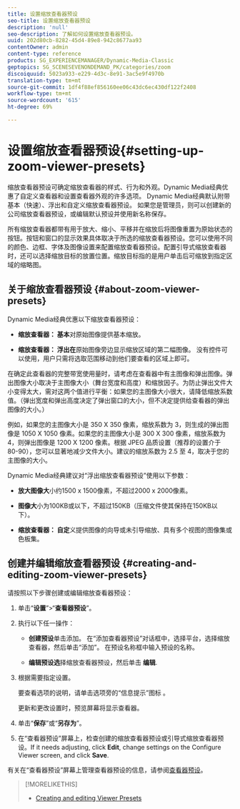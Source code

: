 ```yaml
---
title: 设置缩放查看器预设
seo-title: 设置缩放查看器预设
description: 'null'
seo-description: 了解如何设置缩放查看器预设。
uuid: 202d80cb-8282-45d4-89e8-942c8677aa93
contentOwner: admin
content-type: reference
products: SG_EXPERIENCEMANAGER/Dynamic-Media-Classic
geptopics: SG_SCENESEVENONDEMAND_PK/categories/zoom
discoiquuid: 5023a933-e229-4d3c-8e91-3ac5e9f4970b
translation-type: tm+mt
source-git-commit: 1df4f88ef856160ee06c43dc6ec430df122f2408
workflow-type: tm+mt
source-wordcount: '615'
ht-degree: 69%

---
```



# 设置缩放查看器预设{#setting-up-zoom-viewer-presets}

缩放查看器预设可确定缩放查看器的样式、行为和外观。Dynamic Media经典优惠了自定义查看器和设置查看器外观的许多选项。 Dynamic Media经典默认附带基本（快速）、浮出和自定义缩放查看器预设。 如果您是管理员，则可以创建新的公司缩放查看器预设，或编辑默认预设并使用新名称保存。

所有缩放查看器都带有用于放大、缩小、平移并在缩放后将图像重置为原始状态的按钮。按钮和窗口的显示效果具体取决于所选的缩放查看器预设。您可以使用不同的颜色、边框、字体及图像设置来配置缩放查看器预设。配置引导式缩放查看器时，还可以选择缩放目标的放置位置。缩放目标指的是用户单击后可缩放到指定区域的缩略图。

## 关于缩放查看器预设 {#about-zoom-viewer-presets}

Dynamic Media经典优惠以下缩放查看器预设：

* **缩放查看器： 基本**&#x200B;对原始图像提供基本缩放。

* **缩放查看器： 浮出在**&#x200B;原始图像旁边显示缩放区域的第二幅图像。 没有控件可以使用，用户只需将选取范围移动到他们要查看的区域上即可。

在确定此查看器的完整带宽使用量时，请考虑在查看器中有主图像和弹出图像。弹出图像大小取决于主图像大小（舞台宽度和高度）和缩放因子。为防止弹出文件大小变得太大，需对这两个值进行平衡：如果您的主图像大小很大，请降低缩放系数值。（弹出宽度和弹出高度决定了弹出窗口的大小，但不决定提供给查看器的弹出图像的大小。）

例如，如果您的主图像大小是 350 X 350 像素，缩放系数为 3，则生成的弹出图像是 1050 X 1050 像素。如果您的主图像大小是 300 X 300 像素，缩放系数为 4，则弹出图像是 1200 X 1200 像素。根据 JPEG 品质设置（推荐的设置介于 80-90），您可以显著地减少文件大小。建议的缩放系数为 2.5 至 4，取决于您的主图像的大小。

Dynamic Media经典建议对“浮出缩放查看器预设”使用以下参数：

* **放大图像大**&#x200B;小约1500 x 1500像素，不超过2000 x 2000像素。

* **图像大**&#x200B;小为100KB或以下，不超过150KB（压缩文件使其保持在150KB以下）。

* **缩放查看器： 自定**&#x200B;义提供图像的向导或未引导缩放、具有多个视图的图像集或色板集。

## 创建并编辑缩放查看器预设 {#creating-and-editing-zoom-viewer-presets}

请按照以下步骤创建或编辑缩放查看器预设：

1. 单击“**设置**”>“**查看器预设**”。
1. 执行以下任一操作：

   * **创建预设**&#x200B;单击添加。 在“添加查看器预设”对话框中，选择平台，选择缩放查看器，然后单击“添加”。 在预设名称框中输入预设的名称。

   * **编辑预设选**&#x200B;择缩放查看器预设，然后单击 
**编辑**.

1. 根据需要指定设置。

   要查看选项的说明，请单击选项旁的“信息提示”图标 。

   更新和更改设置时，预览屏幕将显示查看器。

1. 单击“**保存**”或“**另存为**”。
1. 在“查看器预设”屏幕上，检查创建的缩放查看器预设或引导式缩放查看器预设。If it needs adjusting, click **Edit**, change settings on the Configure Viewer screen, and click **Save**.

有关在“查看器预设”屏幕上管理查看器预设的信息，请参阅[查看器预设](application-setup.md#viewer_presets)。

>[!MORELIKETHIS]
>
>* [Creating and editing Viewer Presets](application-setup.md#adding_and_editing_viewer_presets)


